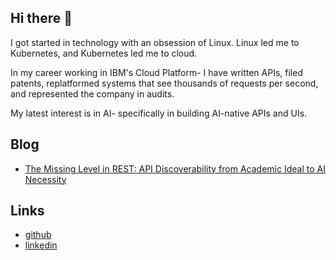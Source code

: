 ## Hi there 👋

I got started in technology with an obsession of Linux. Linux led me to Kubernetes, and Kubernetes led me to cloud.

In my career working in IBM's Cloud Platform- I have written APIs, filed patents, replatformed systems that see thousands of requests per second, and represented the company in audits.

My latest interest is in AI- specifically in building AI-native APIs and UIs.

## Blog

- [The Missing Level in REST: API Discoverability from Academic Ideal to AI Necessity](https://jonwoodlief.github.io/jonwoodlief/rest3-mcp.html)

## Links

- [github](https://github.com/JonWoodlief/)
- [linkedin](https://www.linkedin.com/in/jonwoodlief/)
